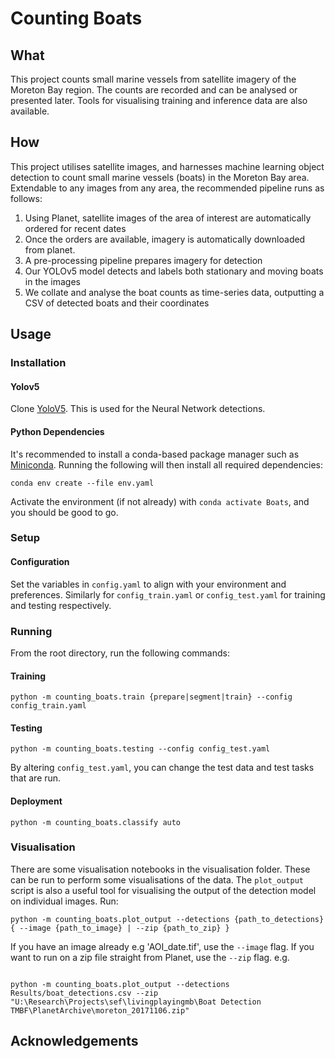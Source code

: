 # Counting Boats

## What

This project counts small marine vessels from satellite imagery of the Moreton Bay
region. The counts are recorded and can be analysed or presented later. Tools for
visualising training and inference data are also available.

## How

This project utilises satellite images, and harnesses machine learning
object detection to count small marine vessels (boats) in the Moreton Bay area.
Extendable to any images from any area, the recommended pipeline runs as follows:

1. Using Planet, satellite images of the area of interest are automatically ordered for recent dates
2. Once the orders are available, imagery is automatically downloaded from planet.
3. A pre-processing pipeline prepares imagery for detection
4. Our YOLOv5 model detects and labels both stationary and moving boats in the images
5. We collate and analyse the boat counts as time-series data, outputting a CSV of detected boats and their coordinates

## Usage

### Installation

#### Yolov5

Clone [YoloV5](https://github.com/ultralytics/yolov5). This is used for the Neural Network detections.

#### Python Dependencies

It's recommended to install a conda-based package manager such as [Miniconda](https://docs.conda.io/projects/miniconda/en/latest/).
Running the following will then install all required dependencies:

```
conda env create --file env.yaml
```

Activate the environment (if not already) with `conda activate Boats`, and you should be good to go.

### Setup

#### Configuration

Set the variables in `config.yaml` to align with your environment and preferences.
Similarly for `config_train.yaml` or `config_test.yaml` for training and testing respectively.

### Running

From the root directory, run the following commands:

#### Training

```
python -m counting_boats.train {prepare|segment|train} --config config_train.yaml
```

#### Testing

```
python -m counting_boats.testing --config config_test.yaml
```

By altering `config_test.yaml`, you can change the test data and test tasks that are run.

#### Deployment

```
python -m counting_boats.classify auto
```

### Visualisation

There are some visualisation notebooks in the visualisation folder. These can be run to perform some visualisations of the data.
The `plot_output` script is also a useful tool for visualising the output of the detection model on individual images. Run:

```
python -m counting_boats.plot_output --detections {path_to_detections} { --image {path_to_image} | --zip {path_to_zip} }
```

If you have an image already e.g 'AOI_date.tif', use the `--image` flag. If you want to run on a zip file straight from Planet, use the `--zip` flag.
e.g.

```

python -m counting_boats.plot_output --detections Results/boat_detections.csv --zip "U:\Research\Projects\sef\livingplayingmb\Boat Detection TMBF\PlanetArchive\moreton_20171106.zip"

```

## Acknowledgements
